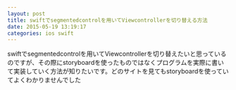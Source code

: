 ```yaml
---
layout: post
title: swiftでsegmentedcontrolを用いてViewcontrollerを切り替える方法
date: 2015-05-19 13:19:17
categories: ios swift
---
```

<p>swiftでsegmentedcontrolを用いてViewcontrollerを切り替えたいと思っているのですが、その際にstoryboardを使ったものではなくプログラムを実際に書いて実装していく方法が知りたいです。どのサイトを見てもstoryboardを使っていてよくわかりませんでした</p>
